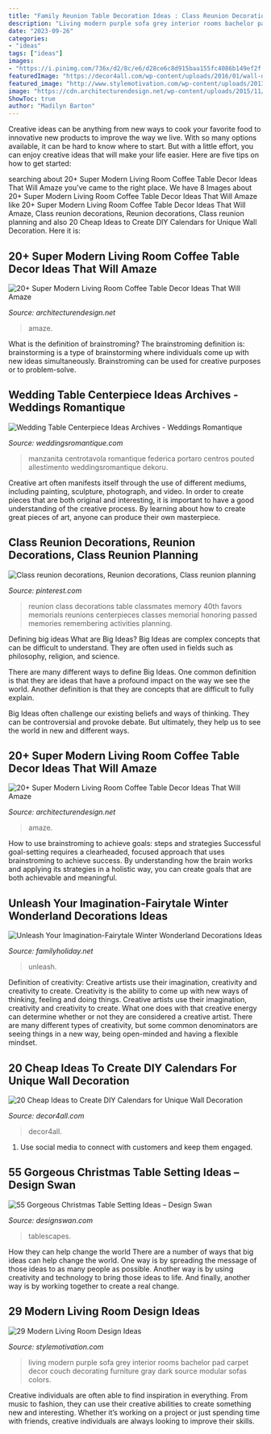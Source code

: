 ```yaml
---
title: "Family Reunion Table Decoration Ideas : Class Reunion Decorations, Reunion Decorations, Class Reunion Planning"
description: "Living modern purple sofa grey interior rooms bachelor pad carpet decor couch decorating furniture gray dark source modular sofas colors"
date: "2023-09-26"
categories:
- "ideas"
tags: ["ideas"]
images:
- "https://i.pinimg.com/736x/d2/8c/e6/d28ce6c8d915baa155fc4086b149ef2f.jpg"
featuredImage: "https://decor4all.com/wp-content/uploads/2016/01/wall-decoration-ideas-diy-calendar-20.jpg"
featured_image: "http://www.stylemotivation.com/wp-content/uploads/2013/09/LIVING-ROOMS-20.jpg"
image: "https://cdn.architecturendesign.net/wp-content/uploads/2015/11/AD-14-white-romantic-living-room-decor-1.jpg"
ShowToc: true
author: "Madilyn Barton"
---
```



Creative ideas can be anything from new ways to cook your favorite food to innovative new products to improve the way we live. With so many options available, it can be hard to know where to start. But with a little effort, you can enjoy creative ideas that will make your life easier. Here are five tips on how to get started: 

	

		
searching about 20+ Super Modern Living Room Coffee Table Decor Ideas That Will Amaze you've came to the right place. We have 8 Images about 20+ Super Modern Living Room Coffee Table Decor Ideas That Will Amaze like 20+ Super Modern Living Room Coffee Table Decor Ideas That Will Amaze, Class reunion decorations, Reunion decorations, Class reunion planning and also 20 Cheap Ideas to Create DIY Calendars for Unique Wall Decoration. Here it is:
		
    
## 20+ Super Modern Living Room Coffee Table Decor Ideas That Will Amaze

<img loading=lazy src="https://cdn.architecturendesign.net/wp-content/uploads/2015/11/AD-01-cozy-home-decor-living-room-ideas.jpg" onerror="this.onerror=null;this.src='https://tse3.mm.bing.net/th?id=OIP.oJ5JVPazshdY9Lwz262-1gHaLH&amp;pid=15.1';" alt="20+ Super Modern Living Room Coffee Table Decor Ideas That Will Amaze">

_Source: architecturendesign.net_

>amaze. 

	

What is the definition of brainstroming?
The brainstroming definition is:
brainstorming is a type of brainstorming where individuals come up with new ideas simultaneously. Brainstroming can be used for creative purposes or to problem-solve.

    
## Wedding Table Centerpiece Ideas Archives - Weddings Romantique

<img loading=lazy src="https://weddingsromantique.com/wp/wp-content/uploads/2012/11/Unique-Wedding-Centerpieces_Tree-branch-with-crystal.jpg" onerror="this.onerror=null;this.src='https://tse2.mm.bing.net/th?id=OIP.cA7HTeosoBYdMIl07MU21wHaJ6&amp;pid=15.1';" alt="Wedding Table Centerpiece Ideas Archives - Weddings Romantique">

_Source: weddingsromantique.com_

>manzanita centrotavola romantique federica portaro centros pouted allestimento weddingsromantique dekoru. 

	

Creative art often manifests itself through the use of different mediums, including painting, sculpture, photograph, and video. In order to create pieces that are both original and interesting, it is important to have a good understanding of the creative process. By learning about how to create great pieces of art, anyone can produce their own masterpiece.

    
## Class Reunion Decorations, Reunion Decorations, Class Reunion Planning

<img loading=lazy src="https://i.pinimg.com/736x/d2/8c/e6/d28ce6c8d915baa155fc4086b149ef2f.jpg" onerror="this.onerror=null;this.src='https://tse1.mm.bing.net/th?id=OIP.TBQ243_BALaI2AIhc5LWlwHaJ3&amp;pid=15.1';" alt="Class reunion decorations, Reunion decorations, Class reunion planning">

_Source: pinterest.com_

>reunion class decorations table classmates memory 40th favors memorials reunions centerpieces classes memorial honoring passed memories remembering activities planning. 

	

Defining big ideas
What are Big Ideas?
Big Ideas are complex concepts that can be difficult to understand. They are often used in fields such as philosophy, religion, and science.

There are many different ways to define Big Ideas. One common definition is that they are ideas that have a profound impact on the way we see the world. Another definition is that they are concepts that are difficult to fully explain.

Big Ideas often challenge our existing beliefs and ways of thinking. They can be controversial and provoke debate. But ultimately, they help us to see the world in new and different ways.

    
## 20+ Super Modern Living Room Coffee Table Decor Ideas That Will Amaze

<img loading=lazy src="https://cdn.architecturendesign.net/wp-content/uploads/2015/11/AD-14-white-romantic-living-room-decor-1.jpg" onerror="this.onerror=null;this.src='https://tse3.mm.bing.net/th?id=OIP.y4fSx30uIrSH4em97YxqaQHaLJ&amp;pid=15.1';" alt="20+ Super Modern Living Room Coffee Table Decor Ideas That Will Amaze">

_Source: architecturendesign.net_

>amaze. 

	

How to use brainstroming to achieve goals: steps and strategies
Successful goal-setting requires a clearheaded, focused approach that uses brainstroming to achieve success. By understanding how the brain works and applying its strategies in a holistic way, you can create goals that are both achievable and meaningful.

    
## Unleash Your Imagination-Fairytale Winter Wonderland Decorations Ideas

<img loading=lazy src="https://www.familyholiday.net/wp-content/uploads/2015/10/Fairytale-Winter-Wonderland-Decorations-Ideas5.jpg" onerror="this.onerror=null;this.src='https://tse4.mm.bing.net/th?id=OIP.Nq7f3ZhTBcztKeU-QBrRdgHaJ4&amp;pid=15.1';" alt="Unleash Your Imagination-Fairytale Winter Wonderland Decorations Ideas">

_Source: familyholiday.net_

>unleash. 

	

Definition of creativity: Creative artists use their imagination, creativity and creativity to create.
Creativity is the ability to come up with new ways of thinking, feeling and doing things. Creative artists use their imagination, creativity and creativity to create. What one does with that creative energy can determine whether or not they are considered a creative artist. There are many different types of creativity, but some common denominators are seeing things in a new way, being open-minded and having a flexible mindset.

    
## 20 Cheap Ideas To Create DIY Calendars For Unique Wall Decoration

<img loading=lazy src="https://decor4all.com/wp-content/uploads/2016/01/wall-decoration-ideas-diy-calendar-20.jpg" onerror="this.onerror=null;this.src='https://tse3.mm.bing.net/th?id=OIP.1t6kmT8llrQVBgYKZHzhLAHaJ3&amp;pid=15.1';" alt="20 Cheap Ideas to Create DIY Calendars for Unique Wall Decoration">

_Source: decor4all.com_

>decor4all. 

	

1. Use social media to connect with customers and keep them engaged.

    
## 55 Gorgeous Christmas Table Setting Ideas – Design Swan

<img loading=lazy src="https://img.designswan.com/2015/12/xmasTable/31.jpg" onerror="this.onerror=null;this.src='https://tse3.mm.bing.net/th?id=OIP.6yIL0MXYHyNagYQ55nu9WwHaKs&amp;pid=15.1';" alt="55 Gorgeous Christmas Table Setting Ideas – Design Swan">

_Source: designswan.com_

>tablescapes. 

	

How they can help change the world
There are a number of ways that big ideas can help change the world. One way is by spreading the message of those ideas to as many people as possible. Another way is by using creativity and technology to bring those ideas to life. And finally, another way is by working together to create a real change.

    
## 29 Modern Living Room Design Ideas

<img loading=lazy src="http://www.stylemotivation.com/wp-content/uploads/2013/09/LIVING-ROOMS-20.jpg" onerror="this.onerror=null;this.src='https://tse1.mm.bing.net/th?id=OIP.l9ofz60WCnaHnQwwefdu9QHaEk&amp;pid=15.1';" alt="29 Modern Living Room Design Ideas">

_Source: stylemotivation.com_

>living modern purple sofa grey interior rooms bachelor pad carpet decor couch decorating furniture gray dark source modular sofas colors. 

	

Creative individuals are often able to find inspiration in everything. From music to fashion, they can use their creative abilities to create something new and interesting. Whether it’s working on a project or just spending time with friends, creative individuals are always looking to improve their skills.

